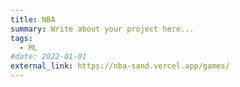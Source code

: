 ```yaml
---
title: NBA
summary: Write about your project here...
tags:
  - ML
#date: 2022-01-01
external_link: https://nba-sand.vercel.app/games/
---
```

